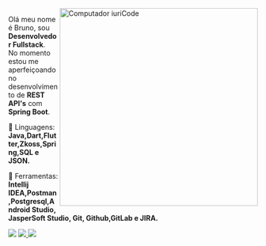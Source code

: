 <img src="https://raw.githubusercontent.com/MicaelliMedeiros/micaellimedeiros/master/image/computer-illustration.png" min-width="400px" max-width="400px" width="400px" align="right" alt="Computador iuriCode">

<p align="left"> 
  Olá meu nome é Bruno, sou <strong>Desenvolvedor Fullstack</strong>.<br>
  No momento estou me aperfeiçoando no desenvolvimento de <strong>REST API's</strong> com <strong>Spring Boot</strong>.
</p>

<p align="left">
  🦄 Linguagens: <strong>Java,Dart,Flutter,Zkoss,Spring,SQL e JSON.</strong>
</p>

<p align="left">
  💼 Ferramentas: <strong>Intellij IDEA,Postman,Postgresql,Android Studio, JasperSoft Studio,
  Git, Github,GitLab e JIRA.</strong>
</p>

<p align="left">
  
  <a href="https://www.linkedin.com/in/bruno-dantas-/" alt="Linkedin">
  <img src="https://img.shields.io/badge/-Linkedin-0e76a8?style=flat-square&logo=Linkedin&logoColor=white&link=www.linkedin.com/in/bruno-dantas-/" /></a>
  
  <a href="https://www.facebook.com/bruno.dantas.14606" alt="Facebook">
  <img src="https://img.shields.io/badge/-Facebook-3b5998?style=flat-square&labelColor=3b5998&logo=facebook&logoColor=white&link=www.facebook.com/bruno.dantas.14606"/> </a>

  <a href="https://www.instagram.com/bruno_danttas/" alt="Instagram">
  <img src="https://img.shields.io/badge/-Instagram-DF0174?style=flat-square&labelColor=DF0174&logo=instagram&logoColor=white&link=www.instagram.com/brunoo_dantas/"/></a>
</p>  
